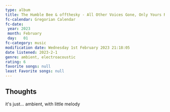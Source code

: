 ```yaml
---
type: album 
title: The Humble Bee & offthesky - All Other Voices Gone, Only Yours Remains
fc-calendar: Gregorian Calendar
fc-date: 
 year: 2023
 month: February
 day:   01
fc-category: music
modification date: Wednesday 1st February 2023 21:18:05
date listened: 2023-2-1 
genre: ambient, electroacoustic 
rating: 6
favorite songs: null
least Favorite songs: null
---
```

## Thoughts

it's just... ambient, with little melody 